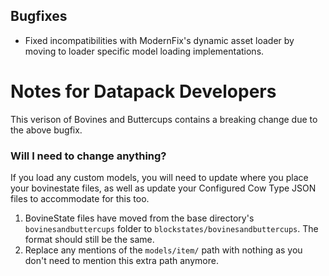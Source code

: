 ## Bugfixes
- Fixed incompatibilities with ModernFix's dynamic asset loader by moving to loader specific model loading implementations.

# Notes for Datapack Developers
This verison of Bovines and Buttercups contains a breaking change due to the above bugfix.

### Will I need to change anything?
If you load any custom models, you will need to update where you place your bovinestate files, as well as update your Configured Cow Type JSON files to accommodate for this too.

1. BovineState files have moved from the base directory's `bovinesandbuttercups` folder to `blockstates/bovinesandbuttercups`. The format should still be the same.
2. Replace any mentions of the `models/item/` path with nothing as you don't need to mention this extra path anymore.